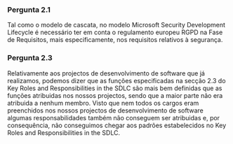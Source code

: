 ### Pergunta 2.1
Tal como o modelo de cascata, no modelo Microsoft Security Development Lifecycle é necessário ter em conta o regulamento europeu RGPD na Fase de Requisitos, mais especificamente, nos requisitos relativos à segurança.

### Pergunta 2.3
Relativamente aos projectos de desenvolvimento de software que já realizamos, podemos dizer que as funções especificadas na secção 2.3 do Key Roles and Responsibilities in the SDLC são mais bem definidas que as funções atribuidas nos nossos projectos, sendo que a maior parte não era atribuida a nenhum membro.
Visto que nem todos os cargos eram preenchidos nos nossos projectos de desenvolvimento de software algumas responsabilidades também não conseguem ser atribuidas e, por consequência, não conseguimos chegar aos padrões estabelecidos no Key Roles and Responsibilities in the SDLC.
